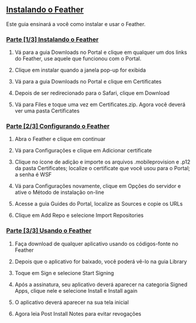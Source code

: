 ## [Instalando o Feather](accent://)

Este guia ensinará a você como instalar e usar o Feather.

### [Parte [1/3] Instalando o Feather](accent://)

1. Vá para a guia Downloads no Portal e clique em qualquer um dos links do Feather, use aquele que funcionou com o Portal.

2. Clique em instalar quando a janela pop-up for exibida

3. Vá para a guia Downloads no Portal e clique em Certificates

4. Depois de ser redirecionado para o Safari, clique em Download

5. Vá para Files e toque uma vez em Certificates.zip. Agora você deverá ver uma pasta Certificates

### [Parte [2/3] Configurando o Feather](accent://)

1. Abra o Feather e clique em continuar

2. Vá para Configurações e clique em Adicionar certificate

3. Clique no ícone de adição e importe os arquivos .mobileprovision e .p12 da pasta Certificates; localize o certificate que você usou para o Portal; a senha é WSF

4. Vá para Configurações novamente, clique em Opções do servidor e ative o Método de instalação on-line

5. Acesse a guia Guides do Portal, localize as Sources e copie os URLs

6. Clique em Add Repo e selecione Import Repositories

### [Parte [3/3] Usando o Feather](accent://)

1. Faça download de qualquer aplicativo usando os códigos-fonte no Feather

2. Depois que o aplicativo for baixado, você poderá vê-lo na guia Library

3. Toque em Sign e selecione Start Signing

4. Após a assinatura, seu aplicativo deverá aparecer na categoria Signed Apps, clique nele e selecione Install e Install again

5. O aplicativo deverá aparecer na sua tela inicial

6. Agora leia Post Install Notes para evitar revogações

